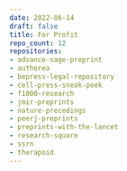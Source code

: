 ```yaml
---
date: 2022-06-14
draft: false
title: For Profit
repo_count: 12
repositories:
- advance-sage-preprint
- authorea
- bepress-legal-repository
- cell-press-sneak-peek
- f1000-research
- jmir-preprints
- nature-precedings
- peerj-preprints
- preprints-with-the-lancet
- research-square
- ssrn
- therapoid
---
```



